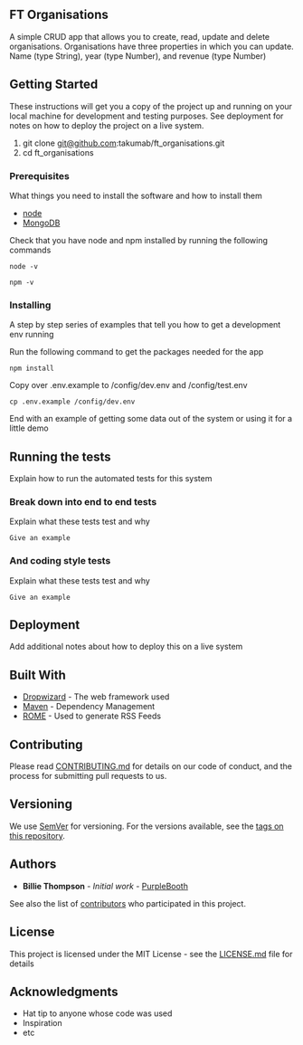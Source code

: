## FT Organisations

A simple CRUD app that allows you to create, read, update and delete organisations. Organisations have three
properties in which you can update. Name (type String), year (type Number), and revenue (type Number)

## Getting Started

These instructions will get you a copy of the project up and running on your local machine for development and testing purposes. See deployment for notes on how to deploy the project on a live system.

1. git clone git@github.com:takumab/ft_organisations.git
2. cd ft_organisations

### Prerequisites

What things you need to install the software and how to install them

- [node](https://nodejs.org/en/)
- [MongoDB](https://www.mongodb.com/what-is-mongodb)

Check that you have node and npm installed by running the following commands

```
node -v
```

```
npm -v
```

### Installing

A step by step series of examples that tell you how to get a development env running



Run the following command to get the packages needed for the app

```
npm install
```

Copy over .env.example to /config/dev.env and /config/test.env

```
cp .env.example /config/dev.env
```

End with an example of getting some data out of the system or using it for a little demo

## Running the tests

Explain how to run the automated tests for this system

### Break down into end to end tests

Explain what these tests test and why

```
Give an example
```

### And coding style tests

Explain what these tests test and why

```
Give an example
```

## Deployment

Add additional notes about how to deploy this on a live system

## Built With

- [Dropwizard](http://www.dropwizard.io/1.0.2/docs/) - The web framework used
- [Maven](https://maven.apache.org/) - Dependency Management
- [ROME](https://rometools.github.io/rome/) - Used to generate RSS Feeds

## Contributing

Please read [CONTRIBUTING.md](https://gist.github.com/PurpleBooth/b24679402957c63ec426) for details on our code of conduct, and the process for submitting pull requests to us.

## Versioning

We use [SemVer](http://semver.org/) for versioning. For the versions available, see the [tags on this repository](https://github.com/your/project/tags).

## Authors

- **Billie Thompson** - _Initial work_ - [PurpleBooth](https://github.com/PurpleBooth)

See also the list of [contributors](https://github.com/your/project/contributors) who participated in this project.

## License

This project is licensed under the MIT License - see the [LICENSE.md](LICENSE.md) file for details

## Acknowledgments

- Hat tip to anyone whose code was used
- Inspiration
- etc
